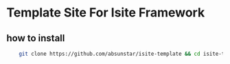 # Template Site For Isite Framework

## how to install

```sh
    git clone https://github.com/absunstar/isite-template && cd isite-template && npm run init
```

